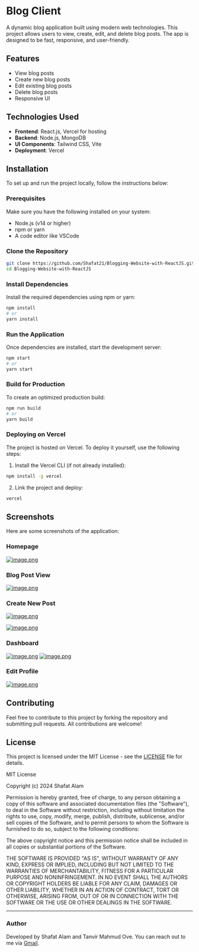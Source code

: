 # Blog Client

A dynamic blog application built using modern web technologies. This project allows users to view, create, edit, and delete blog posts. The app is designed to be fast, responsive, and user-friendly.

## Features

- View blog posts
- Create new blog posts
- Edit existing blog posts
- Delete blog posts
- Responsive UI

## Technologies Used

- **Frontend**: React.js, Vercel for hosting
- **Backend**: Node.js, MongoDB
- **UI Components**: Tailwind CSS, Vite
- **Deployment**: Vercel

## Installation

To set up and run the project locally, follow the instructions below:

### Prerequisites

Make sure you have the following installed on your system:

- Node.js (v14 or higher)
- npm or yarn
- A code editor like VSCode

### Clone the Repository

```bash
git clone https://github.com/Shafat21/Blogging-Website-with-ReactJS.git
cd Blogging-Website-with-ReactJS
```

### Install Dependencies

Install the required dependencies using npm or yarn:

```bash
npm install
# or
yarn install
```

### Run the Application

Once dependencies are installed, start the development server:

```bash
npm start
# or
yarn start
```

### Build for Production

To create an optimized production build:

```bash
npm run build
# or
yarn build
```

### Deploying on Vercel

The project is hosted on Vercel. To deploy it yourself, use the following steps:

1. Install the Vercel CLI (if not already installed):

```bash
npm install -g vercel
```

2. Link the project and deploy:

```bash
vercel
```

## Screenshots

Here are some screenshots of the application:

### Homepage

[![image.png](https://i.postimg.cc/7P7Qt78P/image.png)](https://postimg.cc/XXj8prYt)


### Blog Post View

[![image.png](https://i.postimg.cc/pLVGd69y/image.png)](https://postimg.cc/Mv4bPtm8)

### Create New Post

[![image.png](https://i.postimg.cc/65Xbk3tr/image.png)](https://postimg.cc/grgKRGwj)



[![image.png](https://i.postimg.cc/4x88HQtP/image.png)](https://postimg.cc/CRqCWDcn)
### Dashboard
[![image.png](https://i.postimg.cc/s2vTYG4r/image.png)](https://postimg.cc/QBZgstz4)
[![image.png](https://i.postimg.cc/FK8DDFTJ/image.png)](https://postimg.cc/yJhmNK4V)
### Edit Profile
[![image.png](https://i.postimg.cc/Wz68NGTM/image.png)](https://postimg.cc/SYRCVzXs)

## Contributing

Feel free to contribute to this project by forking the repository and submitting pull requests. All contributions are welcome!

## License

This project is licensed under the MIT License - see the [LICENSE](LICENSE) file for details.

MIT License

Copyright (c) 2024 Shafat Alam

Permission is hereby granted, free of charge, to any person obtaining a copy
of this software and associated documentation files (the "Software"), to deal
in the Software without restriction, including without limitation the rights
to use, copy, modify, merge, publish, distribute, sublicense, and/or sell
copies of the Software, and to permit persons to whom the Software is
furnished to do so, subject to the following conditions:

The above copyright notice and this permission notice shall be included in all
copies or substantial portions of the Software.

THE SOFTWARE IS PROVIDED "AS IS", WITHOUT WARRANTY OF ANY KIND, EXPRESS OR
IMPLIED, INCLUDING BUT NOT LIMITED TO THE WARRANTIES OF MERCHANTABILITY,
FITNESS FOR A PARTICULAR PURPOSE AND NONINFRINGEMENT. IN NO EVENT SHALL THE
AUTHORS OR COPYRIGHT HOLDERS BE LIABLE FOR ANY CLAIM, DAMAGES OR OTHER
LIABILITY, WHETHER IN AN ACTION OF CONTRACT, TORT OR OTHERWISE, ARISING FROM,
OUT OF OR IN CONNECTION WITH THE SOFTWARE OR THE USE OR OTHER DEALINGS IN THE
SOFTWARE.

---

### Author

Developed by Shafat Alam and Tanvir Mahmud Ove. You can reach out to me via [Gmail](shafat.mahtab@gmail.com).
